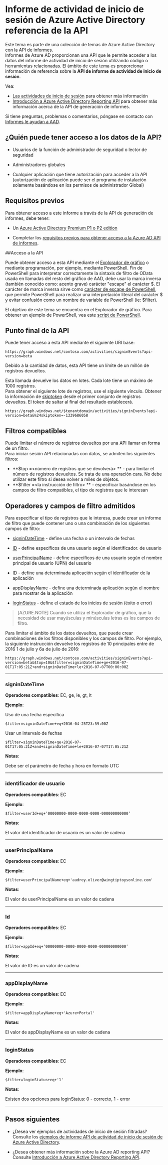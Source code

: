 <properties
    pageTitle="Informe de actividad de inicio de sesión de Azure Active Directory referencia de la API | Microsoft Azure"
    description="Referencia de la API de informe de actividad de inicio de sesión de Azure Active Directory"
    services="active-directory"
    documentationCenter=""
    authors="dhanyahk"
    manager="femila"
    editor=""/>

<tags
    ms.service="active-directory"
    ms.devlang="na"
    ms.topic="article"
    ms.tgt_pltfrm="na"
    ms.workload="identity"
    ms.date="09/25/2016"
    ms.author="dhanyahk;markvi"/>

# <a name="azure-active-directory-sign-in-activity-report-api-reference"></a>Informe de actividad de inicio de sesión de Azure Active Directory referencia de la API


Este tema es parte de una colección de temas de Azure Active Directory con la API de informes.  
Informes de Azure AD proporcionan una API que le permite acceder a los datos del informe de actividad de inicio de sesión utilizando código o herramientas relacionadas.
El ámbito de este tema es proporcionar información de referencia sobre la **API de informe de actividad de inicio de sesión**.

Vea:

- [Las actividades de inicio de sesión](active-directory-reporting-azure-portal.md#sign-in-activities) para obtener más información
- [Introducción a Azure Active Directory Reporting API](active-directory-reporting-api-getting-started.md) para obtener más información acerca de la API de generación de informes.

Si tiene preguntas, problemas o comentarios, póngase en contacto con [Informes le ayudan a AAD](mailto:aadreportinghelp@microsoft.com).



## <a name="who-can-access-the-api-data"></a>¿Quién puede tener acceso a los datos de la API?

- Usuarios de la función de administrador de seguridad o lector de seguridad

- Administradores globales

- Cualquier aplicación que tiene autorización para acceder a la API (autorización de aplicación puede ser el programa de instalación solamente basándose en los permisos de administrador Global)



## <a name="prerequisites"></a>Requisitos previos

Para obtener acceso a este informe a través de la API de generación de informes, debe tener:

- Un [Azure Active Directory Premium P1 o P2 edition](active-directory-editions.md)

- Completar los [requisitos previos para obtener acceso a la Azure AD API de informes](active-directory-reporting-api-prerequisites.md). 


##<a name="accessing-the-api"></a>Acceso a la API

Puede obtener acceso a esta API mediante el [Explorador de gráfico](https://graphexplorer2.cloudapp.net) o mediante programación, por ejemplo, mediante PowerShell. Fin de PowerShell para interpretar correctamente la sintaxis de filtro de OData usada en llamadas del resto del gráfico de AAD, debe usar la marca inversa (también conocido como: acento grave) carácter "escape" el carácter $. El carácter de marca inversa sirve como [carácter de escape de PowerShell](https://technet.microsoft.com/library/hh847755.aspx), que permite PowerShell para realizar una interpretación literal del carácter $ y evitar confusión como un nombre de variable de PowerShell (ie: $filter).

El objetivo de este tema se encuentra en el Explorador de gráfico. Para obtener un ejemplo de PowerShell, vea este [script de PowerShell](active-directory-reporting-api-sign-in-activity-samples.md#powershell-script).


## <a name="api-endpoint"></a>Punto final de la API

Puede tener acceso a esta API mediante el siguiente URI base:  
    
    https://graph.windows.net/contoso.com/activities/signinEvents?api-version=beta  



Debido a la cantidad de datos, esta API tiene un límite de un millón de registros devueltos. 

Esta llamada devuelve los datos en lotes. Cada lote tiene un máximo de 1000 registros.  
Para obtener el siguiente lote de registros, use el siguiente vínculo. Obtener la información de [skiptoken](https://msdn.microsoft.com/library/dd942121.aspx) desde el primer conjunto de registros devueltos. El token de saltar al final del resultado establecerá.  

    https://graph.windows.net/$tenantdomain/activities/signinEvents?api-version=beta&%24skiptoken=-1339686058


## <a name="supported-filters"></a>Filtros compatibles

Puede limitar el número de registros devueltos por una API llamar en forma de un filtro.  
Para iniciar sesión API relacionadas con datos, se admiten los siguientes filtros:

- **$top =\<número de registros que se devolverá\> ** - para limitar el número de registros devueltos. Se trata de una operación cara. No debe utilizar este filtro si desea volver a miles de objetos.  
- **$filter =\<la instrucción de filtro\> ** - especificar basándose en los campos de filtro compatibles, el tipo de registros que le interesan



## <a name="supported-filter-fields-and-operators"></a>Operadores y campos de filtro admitidos

Para especificar el tipo de registros que le interesa, puede crear un informe de filtro que puede contener uno o una combinación de los siguientes campos de filtro:

- [signinDateTime](#signindatetime) - define una fecha o un intervalo de fechas

- [ID](#userid) - define específicos de una usuario según el identificador. de usuario

- [userPrincipalName](#userprincipalname) - define específicos de una usuario según el nombre principal de usuario (UPN) del usuario

- [ID](#appid) - define una determinada aplicación según el identificador de la aplicación

- [appDisplayName](#appdisplayname) - define una determinada aplicación según el nombre para mostrar de la aplicación

- [loginStatus](#loginStatus) - define el estado de los inicios de sesión (éxito o error)


> [AZURE.NOTE] Cuando se utiliza el Explorador de gráfico, que la necesidad de usar mayúsculas y minúsculas letras es los campos de filtro.


Para limitar el ámbito de los datos devueltos, que puede crear combinaciones de los filtros disponibles y los campos de filtro. Por ejemplo, la siguiente instrucción devuelve los registros de 10 principales entre de 2016 1 de julio y 6a de julio de 2016:

    https://graph.windows.net/contoso.com/activities/signinEvents?api-version=beta&$top=10&$filter=signinDateTime+ge+2016-07-01T17:05:21Z+and+signinDateTime+le+2016-07-07T00:00:00Z


----------

### <a name="signindatetime"></a>signinDateTime

**Operadores compatibles**: EC, ge, le, gt, lt

**Ejemplo**:

Uso de una fecha específica

    $filter=signinDateTime+eq+2016-04-25T23:59:00Z  



Usar un intervalo de fechas    

    $filter=signinDateTime+ge+2016-07-01T17:05:21Z+and+signinDateTime+le+2016-07-07T17:05:21Z


**Notas**:

Debe ser el parámetro de fecha y hora en formato UTC 


----------

### <a name="userid"></a>identificador de usuario

**Operadores compatibles**: EC

**Ejemplo**:

    $filter=userId+eq+’00000000-0000-0000-0000-000000000000’

**Notas**:

El valor del identificador de usuario es un valor de cadena



----------

### <a name="userprincipalname"></a>userPrincipalName

**Operadores compatibles**: EC

**Ejemplo**:

    $filter=userPrincipalName+eq+'audrey.oliver@wingtiptoysonline.com' 


**Notas**:

El valor de userPrincipalName es un valor de cadena

----------

### <a name="appid"></a>Id

**Operadores compatibles**: EC

**Ejemplo**:

    $filter=appId+eq+’00000000-0000-0000-0000-000000000000’



**Notas**:

El valor de ID es un valor de cadena

----------


### <a name="appdisplayname"></a>appDisplayName

**Operadores compatibles**: EC

**Ejemplo**:

    $filter=appDisplayName+eq+'Azure+Portal' 


**Notas**:

El valor de appDisplayName es un valor de cadena

----------

### <a name="loginstatus"></a>loginStatus

**Operadores compatibles**: EC

**Ejemplo**:

    $filter=loginStatus+eq+'1'  


**Notas**:

Existen dos opciones para loginStatus: 0 - correcto, 1 - error

----------



## <a name="next-steps"></a>Pasos siguientes

- ¿Desea ver ejemplos de actividades de inicio de sesión filtradas? Consulte los [ejemplos de informe API de actividad de inicio de sesión de Azure Active Directory](active-directory-reporting-api-sign-in-activity-samples.md).

- ¿Desea obtener más información sobre la Azure AD reporting API? Consulte [Introducción a Azure Active Directory Reporting API](active-directory-reporting-api-getting-started.md).